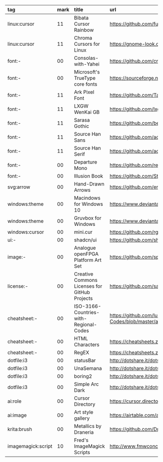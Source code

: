tag                | mark | title                                         | url
:-                 | :-   | :-                                            | :-
linux:cursor       | 11   | Bibata Cursor Rainbow                         | https://github.com/ful1e5/Bibata_Cursor_Rainbow
linux:cursor       | 11   | Chroma Cursors for Linux                      | https://gnome-look.org/p/2045954
font:-             | 00   | Consolas-with-Yahei                           | https://github.com/crvdgc/Consolas-with-Yahei
font:-             | 00   | Microsoft's TrueType core fonts               | https://sourceforge.net/projects/corefonts
font:-             | 11   | Ark Pixel Font                                | https://github.com/TakWolf/ark-pixel-font
font:-             | 11   | LXGW WenKai GB                                | https://github.com/lxgw/LxgwWenkaiGB
font:-             | 11   | Sarasa Gothic                                 | https://github.com/be5invis/Sarasa-Gothic
font:-             | 11   | Source Han Sans                               | https://github.com/adobe-fonts/source-han-sans
font:-             | 11   | Source Han Serif                              | https://github.com/adobe-fonts/source-han-serif
font:-             | 00   | Departure Mono                                | https://github.com/rektdeckard/departure-mono
font:-             | 00   | Illusion Book                                 | https://github.com/StevenLZH/IllusionBook
svg:arrow          | 00   | Hand-Drawn Arrows                             | https://github.com/eronred/handy-arrows
windows:theme      | 00   | Macindows for Windows 10                      | https://www.deviantart.com/niivu/art/Macindows-for-Windows-10-870073866
windows:theme      | 00   | Gruvbox for Windows                           | https://www.deviantart.com/niivu/art/Gruvbox-for-Windows-913766735
windows:cursor     | 00   | mini.cur                                      | https://github.com/rghv234/mini.cur
ui:-               | 00   | shadcn/ui                                     | https://github.com/shadcn-ui/ui
image:-            | 00   | Analogue openFPGA Platform Art Set            | https://github.com/spiritualized1997/openFPGA-Platform-Art-Set
license:-          | 00   | Creative Commons Licenses for GitHub Projects | https://github.com/santisoler/cc-licenses
cheatsheet:-       | 00   | ISO-3166-Countries-with-Regional-Codes        | https://github.com/lukes/ISO-3166-Countries-with-Regional-Codes/blob/master/all/all.csv)
cheatsheet:-       | 00   | HTML Characters                               | https://cheatsheets.zip/html-char
cheatsheet:-       | 00   | RegEX                                         | https://cheatsheets.zip/regex
dotfile:i3         | 00   | statusBar                                     | http://dotshare.it/dots/24/
dotfile:i3         | 00   | UnaSemana                                     | http://dotshare.it/dots/307/
dotfile:i3         | 00   | boring2                                       | http://dotshare.it/dots/588/
dotfile:i3         | 00   | Simple Arc Dark                               | http://dotshare.it/dots/1446/
ai:role            | 00   | Cursor Directory                              | https://cursor.directory/
ai:image           | 00   | Art style gallery                             | https://airtable.com/appGc7YdwCFVYwTK8/shrY4CRFRaIhLjiBe/tbldCHol3ABwHG9ex
krita:brush        | 00   | Metallics by Draneria                         | https://github.com/Draneria/Metallics-by-Draneria_Krita-Brushes
imagemagick:script | 10   | Fred's ImageMagick Scripts                    | http://www.fmwconcepts.com/imagemagick/filmgrain/index.php